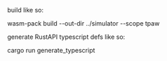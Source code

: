 build like so:

wasm-pack build --out-dir ../simulator --scope tpaw

generate RustAPI typescript defs like so:

cargo run generate_typescript